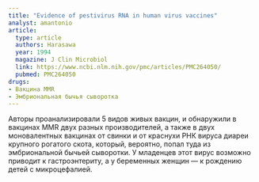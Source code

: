 ```yaml
---
title: "Evidence of pestivirus RNA in human virus vaccines"
analyst: amantonio
article:
  type: article
  authors: Harasawa
  year: 1994
  magazine: J Clin Microbiol
  link: https://www.ncbi.nlm.nih.gov/pmc/articles/PMC264050/
  pubmed: PMC264050
drugs:
- Вакцина MMR
- Эмбриональная бычья сыворотка
---
```


Авторы проанализировали 5 видов живых вакцин, и обнаружили в вакцинах MMR двух разных производителей, а также в двух моновалентных вакцинах от свинки и от краснухи РНК вируса диареи крупного рогатого скота, который, вероятно, попал туда из эмбриональной бычьей сыворотки.
У младенцев этот вирус возможно приводит к гастроэнтериту, а у беременных женщин — к рождению детей с микроцефалией.

